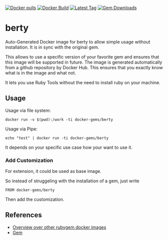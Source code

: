 [![Docker pulls](https://img.shields.io/docker/pulls/rubygem/berty.svg)](https://hub.docker.com/r/rubygem/berty/)
[![Docker Build](https://img.shields.io/docker/automated/rubygem/berty.svg)](https://hub.docker.com/r/rubygem/berty/)
[![Latest Tag](https://img.shields.io/github/tag/docker-rubygem/berty.svg)](https://hub.docker.com/r/rubygem/berty/)
[![Gem Downloads](https://img.shields.io/gem/dt/berty.svg)](https://rubygems.org/gems/berty/)
# berty

Auto-Generated Docker image for berty to allow simple usage without installation.
It is in sync with the original gem.

This allows to use a specific version of your favorite gem and ensures that this image will be supported in future.
The image is generated automatically from a github repository by Docker Hub.
This ensures that you exactly know what is in the image and what not.

It lets you use Ruby Tools without the need to install ruby on your machine.

## Usage

Usage via file system:

`docker run -v $(pwd):/work -ti docker-gems/berty`

Usage via Pipe:

`echo "test" | docker run -ti docker-gems/berty`

It depends on your specific use case how your want to use it.

### Add Customization

For extension, it could be used as base image.

So instead of struggeling with the installation of a gem, just write

`FROM docker-gems/berty`

Then add the customization.

## References

 - [Overview over other rubygem docker images](https://github.com/thinkbot/docker-rubygem)
 - [Gem](https://rubygems.org/gems/berty/)
